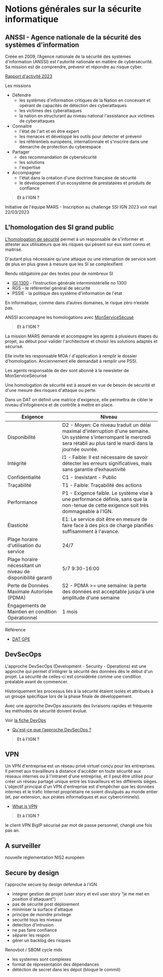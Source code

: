 # Notions générales sur la sécurite informatique

## ANSSI - Agence nationale de la sécurité des systèmes d'information

Créée en 2009, l’Agence nationale de la sécurité des systèmes d'information (ANSSI) est l'autorité nationale en matière de cybersécurité. Sa mission est de comprendre, prévenir et répondre au risque cyber.

[Rapport d'activité 2023](https://cyber.gouv.fr/sites/default/files/document/Rapport%20d%27activit%C3%A9%202023%20de%20l%27ANSSI.pdf)

Les missions

- Défendre
  - les systèmes d'information critiques de la Nation en concevant et opérant de capacités de détection des cyberattaques
  - les victimes des cyberattaques
  - la nation en structurant au niveau national l'assistance aux victimes de cyberattaques
- Connaitre
  - l'état de l'art et en être expert
  - les menaces et développé les outils pour detecter et prévenir
  - les référentiels européens, internationnale et s'inscrire dans une démarche de protection du cyberespace
- Partager
  - des recommandation de cybersécurité
  - les solutions
  - l'expertise
- Accompagner
  - l'état dans la création d'une doctrine française de sécurité
  - le développement d'un ecosysteme de prestataires et produits de confiance

> **Et à l'IGN ?**

Initiative de l'équipe MARS - Inscription au challenge SSI IGN 2023 voir mail 22/03/2023

## L'homologation des SI grand public

[L'homologation de sécurité](https://cyber.gouv.fr/lhomologation-de-securite) permet à un responsable de s'informer et attester aux utilisateurs que les risques qui pèsent sur eux sont connu et maitrisé.

D'autant plus nécessaire qu'une attaque ou une interuption de service sont de plus en plus grave à mesure que les SI se complexifient

Rendu obligatoire par des textes pour de nombreux SI

- [IGI 1300](https://cyber.gouv.fr/instruction-generale-interministerielle-n1300) - l’Instruction générale interministérielle no 1300
- RGS - le référentiel général de sécurité
- PSSIE - la politique des système d'information de l'état

En informatique, comme dans d’autres domaines, le risque zéro n’existe pas.

ANSSI accompagne les homologations avec [MonServiceSécusé](https://monservicesecurise.cyber.gouv.fr/)

> **Et à l'IGN ?**

La mission MARS demande et accompagne les agents à plusieurs étapes du projet, au début pour valider l'architecture et choisir les solutions adaptés et sécurisé.

Elle invite les responsable MOA / d'application à remplir le dossier d'homologation. Anciennement elle demandait à remplir une PSSI.

Les agents responsable de dev sont abonné à la newsleter de MonServiceSécurisé

Une homologation de sécurité est à assuré en vue de besoin de sécurité et d'une mesure des risques d'attaque ou perte.

Dans un DAT on définit une matrice d'exigence, elle permettra de cibler le niveau d'infogérence et de contrôle à mettre en place.

| Exigence                                                     | Niveau |
|--------------------------------------------------------------|--------|
| Disponibilité                                                | D2 - Moyen: Ce niveau traduit un délai maximal d'interruption d'une semaine. Un système s'interrompant le mercredi sera rétabli au plus tard le mardi dans la journée ouvrée. |
| Intégrité                                                    | I1 - Faible: Il est nécessaire de savoir détecter les erreurs significatives, mais sans garantie d’exhaustivité |
| Confidentialité                                              | C1 - Inexistant - Public |
| Traçabilité                                                  | T1 - Faible: Traçabilité des actions |
| Performance                                                  | P1 - Exigence faible. Le système vise à une performance définie, sans que la non-tenue de cette exigence soit très dommageable à l'IGN. |
| Élasticité                                                   | E1: Le service doit être en mesure de faire face à des pics de charge planifiés suffisamment à l'avance. |
| Plage horaire d'utilisation du service                       | 24/7 |
| Plage horaire nécessitant un niveau de disponibilité garanti | 5/7 9:30-16:00 |
| Perte de Données Maximale Autorisée (PDMA)                   | S2 - PDMA >= une semaine: la perte des données est acceptable jusqu'à une amplitude d'une semaine |
| Engagements de Maintien en condition Opérationnel            | 1 mois |

Référence

- [DAT GPE](https://gitlab.ign.fr/dat/ignmut/foreg/-/blob/main/SP_DAT-GPE.md)

## DevSecOps

L'approche DevSecOps (Development - Security - Operations) est une approche qui permet d'intégrer la sécurité des données dès le début d'un projet. La sécurité de celles-ci est considérée comme une condition préalable avant de commencer.

Historiquement les processus liés à la sécurité étaient isolés et attribués à un groupe spécifique lors de la phase finale de développement.

Avec une approche DevOps assurants des livraisons rapides et fréquente les méthodes de sécurité doivent évolué.

Voir [la fiche DevOps](./devops.md)

- [Qu'est-ce que l’approche DevSecOps ?](https://www.oracle.com/fr/security/definition-approche-dev-sec-ops/)

> **Et à l'IGN ?**

## VPN

Un VPN d'entreprise est un réseau privé virtuel conçu pour les entreprises. Il permet aux travailleurs à distance d'accéder en toute sécurité aux réseaux internes ou à l'intranet d'une entreprise, et il peut être utilisé pour créer un réseau partagé unique entre les travailleurs et les différents sièges. L'objectif principal d'un VPN d'entreprise est d'empêcher que les données internes et le trafic Internet propriétaire ne soient divulgués au monde entier (et, par extension, aux pirates informatiques et aux cybercriminels).

- [What is VPN](https://www.kaspersky.fr/resource-center/definitions/what-is-business-vpn)

> **Et à l'IGN ?**

le client VPN BigIP sécurisé par mot de passe personnel, changé une fois pas an.

## A surveiller

nouvelle réglementation NIS2 européen

## Secure by design

l'approche secure by design défendue à l'IGN

- integrer gestion de projet (user story et evil user story "je me met en position d'attaquant")
- pas de sécurité post déploiement
- minimiser la surface d'attaque
- principe de moindre privilege
- securité tous les niveaux
- detection d'intrusion
- ne pas faire confiance
- séparer les respon
- gérer un backlog des risques

Renovbot / SBOM cycle mdx
- les systemes sont complexes
- format de répresentation des dépendances
- détéction de secret dans les dépot (bloque le commit)
